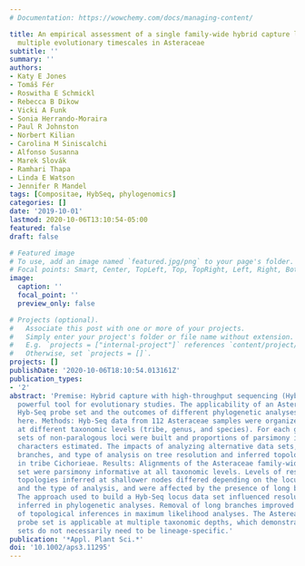 ```yaml
---
# Documentation: https://wowchemy.com/docs/managing-content/

title: An empirical assessment of a single family-wide hybrid capture locus set at
  multiple evolutionary timescales in Asteraceae
subtitle: ''
summary: ''
authors:
- Katy E Jones
- Tomáš Fér
- Roswitha E Schmickl
- Rebecca B Dikow
- Vicki A Funk
- Sonia Herrando-Moraira
- Paul R Johnston
- Norbert Kilian
- Carolina M Siniscalchi
- Alfonso Susanna
- Marek Slovák
- Ramhari Thapa
- Linda E Watson
- Jennifer R Mandel
tags: [Compositae, HybSeq, phylogenomics]
categories: []
date: '2019-10-01'
lastmod: 2020-10-06T13:10:54-05:00
featured: false
draft: false

# Featured image
# To use, add an image named `featured.jpg/png` to your page's folder.
# Focal points: Smart, Center, TopLeft, Top, TopRight, Left, Right, BottomLeft, Bottom, BottomRight.
image:
  caption: ''
  focal_point: ''
  preview_only: false

# Projects (optional).
#   Associate this post with one or more of your projects.
#   Simply enter your project's folder or file name without extension.
#   E.g. `projects = ["internal-project"]` references `content/project/deep-learning/index.md`.
#   Otherwise, set `projects = []`.
projects: []
publishDate: '2020-10-06T18:10:54.013161Z'
publication_types:
- '2'
abstract: 'Premise: Hybrid capture with high-throughput sequencing (Hyb-Seq) is a
  powerful tool for evolutionary studies. The applicability of an Asteraceae family-specific
  Hyb-Seq probe set and the outcomes of different phylogenetic analyses are investigated
  here. Methods: Hyb-Seq data from 112 Asteraceae samples were organized into groups
  at different taxonomic levels (tribe, genus, and species). For each group, data
  sets of non-paralogous loci were built and proportions of parsimony informative
  characters estimated. The impacts of analyzing alternative data sets, removing long
  branches, and type of analysis on tree resolution and inferred topologies were investigated
  in tribe Cichorieae. Results: Alignments of the Asteraceae family-wide Hyb-Seq locus
  set were parsimony informative at all taxonomic levels. Levels of resolution and
  topologies inferred at shallower nodes differed depending on the locus data set
  and the type of analysis, and were affected by the presence of long branches. Discussion:
  The approach used to build a Hyb-Seq locus data set influenced resolution and topologies
  inferred in phylogenetic analyses. Removal of long branches improved the reliability
  of topological inferences in maximum likelihood analyses. The Astereaceae Hyb-Seq
  probe set is applicable at multiple taxonomic depths, which demonstrates that probe
  sets do not necessarily need to be lineage-specific.'
publication: '*Appl. Plant Sci.*'
doi: '10.1002/aps3.11295'
---
```

